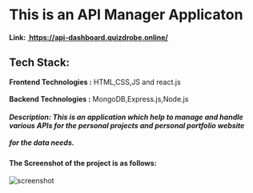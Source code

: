 <h1>This is  an  API Manager Applicaton</h1>
<h4> Link:&nbsp;<a href="https://api-dashboard.quizdrobe.online/" target="_blank">&nbsp;https://api-dashboard.quizdrobe.online/</a></h4>
<h2>Tech Stack:</h2>
   <b>Frontend Technologies :</b> HTML,CSS,JS and react.js
   <br>
   <br>
  <b>Backend Technologies :</b> MongoDB,Express.js,Node.js
  
  <h5>Description: This is an application which  help to manage and handle various APIs for the personal projects and personal portfolio website<br><br> for the data needs.</h5>
  <h4>The Screenshot of the project is as follows:</h4>
  <img src="https://github.com/user-attachments/assets/b191231d-5184-4988-86f8-54eeceaeee11" alt="screenshot">

